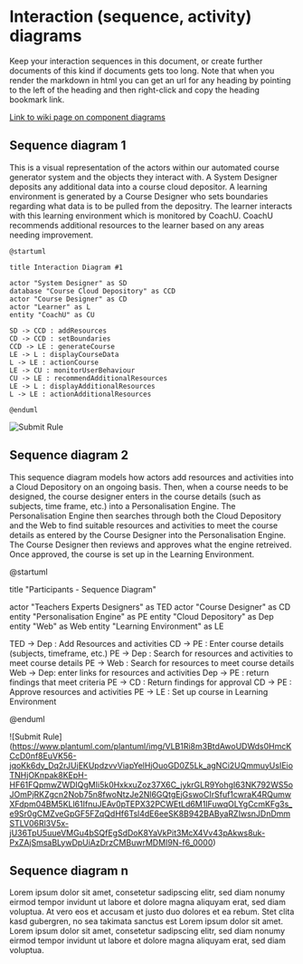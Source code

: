 # Interaction (sequence, activity) diagrams

Keep your interaction sequences in this document, or create further documents of this kind if documents gets too long. Note that when you render the markdown in html you can get an url for any heading by pointing to the left of the heading and then right-click and copy the heading bookmark link. 

[Link to wiki page on component diagrams](https://github.sydney.edu.au/crli/EDPC5022-2019/wiki/Sequence-Activity-Interaction-diagrams) 



## Sequence diagram  1

This is a visual representation of the actors within our automated course generator system and the objects they interact with. A System Designer deposits any additional data into a course cloud depositor. A learning environment is generated by a Course Designer who sets boundaries regarding what data is to be pulled from the depositry. The learner interacts with this learning environment which is monitored by CoachU. CoachU recommends additional resources to the learner based on any areas needing improvement. 

```
@startuml

title Interaction Diagram #1 

actor "System Designer" as SD
database "Course Cloud Depository" as CCD
actor "Course Designer" as CD
actor "Learner" as L
entity "CoachU" as CU 

SD -> CCD : addResources
CD -> CCD : setBoundaries
CCD -> LE : generateCourse
LE -> L : displayCourseData
L -> LE : actionCourse
LE -> CU : monitorUserBehaviour
CU -> LE : recommendAdditionalResources
LE -> L : displayAdditionalResources
L -> LE : actionAdditionalResources

@enduml
```

![Submit Rule](https://www.plantuml.com/plantuml/img/RP6nRiCm34HtVWNXp1swPYZIM1qAU8hX3s0jmX5WIO4e5_3VXwhgfcap2U2xEvwaWsHAUV4pG7PvPdmFcHEDsSM0nj6KoEFk6G5q5XCs_IgPFHeMDmLE3P9WRy1IfWyIngQDIzApdUDYLNQ9ujIuVWdRrcmvtxAxd1ljcD8sxO23TbkBXyRpKAM3LkeDFhsKKDmZMNjYqT2H1TfVG3WVun8i9LT8HTsRaebr1MMkLK1dXIYmJYuphNLkz6RG_PZgqznPjCiUVGpbdeDmElAPFfqgGCdcIpn6xpdOLsjTYQ3vrlVVweUYFnqUQU2W6_Gthm00)



## Sequence diagram 2
This sequence diagram models how actors add resources and activities into a Cloud Depository on an ongoing basis.  Then, when a course needs to be designed, the course designer enters in the course details (such as subjects, time frame, etc.) into a Personalisation Engine. The Personalisation Engine then searches through both the Cloud Depository and the Web to find suitable resources and activities to meet the course details as entered by the Course Designer into the Personalisation Engine.  The Course Designer then reviews and approves what the engine retreived.  Once approved, the course is set up in the Learning Environment.

@startuml

title "Participants - Sequence Diagram"

actor "Teachers Experts Designers" as TED
actor "Course Designer" as CD
entity "Personalisation Engine" as PE
entity "Cloud Depository" as Dep
entity "Web" as Web
entity "Learning Environment" as LE

TED -> Dep : Add Resources and activities
CD -> PE : Enter course details (subjects, timeframe, etc.)
PE -> Dep : Search for resources and activities to meet course details
PE -> Web : Search for resources to meet course details
Web -> Dep: enter links for resources and activities
Dep -> PE : return findings that meet criteria
PE -> CD : Return findings for approval
CD -> PE : Approve resources and activities
PE -> LE : Set up course in Learning Environment

@enduml

![Submit Rule] (https://www.plantuml.com/plantuml/img/VLB1Ri8m3BtdAwoUDWds0HmcKCcD0nf8EuVK56-jqoKk6dy_Dq2rJUjEKUpdzvvViapYelHjOuoGD0Z5Lk_agNCi2UQmmuyUsIEioTNHjOKnpak8KEpH-HF61FQpmwZWDIQgMIi5k0HxkxuZoz37X6C_jykrGLR9YohgI63NK792WS5oJOmPjRKZgcn2Nob75n8fwoNtzJe2Nl6GQtgEjGswoCIrSfuf1cwraK4RQumwXFdpm04BM5KLl61IfnuJEAv0pTEPX32PCWEtLd6M1IFuwqOLYgCcmKFg3s_e9Sr0gCMZveGpGF5FZqQdHf6Tsl4dE6eeSK8B942BAByaRZIwsnJDnDmmSTLV06Rl3V5x-jU36TpU5uueVMGu4bSQfEgSdDoK8YaVkPit3McX4Vv43pAkws8uk-PxZAjSmsaBLywDpUiAzDrzCMBuwrMDMI9N-f6_0000)



## Sequence diagram n

Lorem ipsum dolor sit amet, consetetur sadipscing elitr, sed diam nonumy eirmod tempor invidunt ut labore et dolore magna aliquyam erat, sed diam voluptua. At vero eos et accusam et justo duo dolores et ea rebum. Stet clita kasd gubergren, no sea takimata sanctus est Lorem ipsum dolor sit amet. Lorem ipsum dolor sit amet, consetetur sadipscing elitr, sed diam nonumy eirmod tempor invidunt ut labore et dolore magna aliquyam erat, sed diam voluptua.
